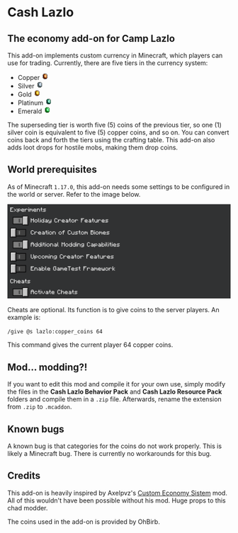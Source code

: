 # Cash Lazlo
## The economy add-on for Camp Lazlo

This add-on implements custom currency in Minecraft, which players can use for trading. Currently, there are five tiers in the currency system:
- Copper ![CopperCoin](https://github.com/Baconfry/cash-lazlo/blob/main/Cash%20Lazlo/Cash%20Lazlo%20Resource%20Pack/textures/items/copper_coin.png)
- Silver ![SilverCoin](https://github.com/Baconfry/cash-lazlo/blob/main/Cash%20Lazlo/Cash%20Lazlo%20Resource%20Pack/textures/items/silver_coin.png)
- Gold ![GoldCoin](https://github.com/Baconfry/cash-lazlo/blob/main/Cash%20Lazlo/Cash%20Lazlo%20Resource%20Pack/textures/items/gold_coin.png)
- Platinum ![PlatinumCoin](https://github.com/Baconfry/cash-lazlo/blob/main/Cash%20Lazlo/Cash%20Lazlo%20Resource%20Pack/textures/items/platinum_coin.png)
- Emerald ![EmeraldCoin](https://github.com/Baconfry/cash-lazlo/blob/main/Cash%20Lazlo/Cash%20Lazlo%20Resource%20Pack/textures/items/emerald_coin.png)

The superseding tier is worth five (5) coins of the previous tier, so one (1) silver coin is equivalent to five (5) copper coins, and so on. You can convert coins back and forth the tiers using the crafting table. This add-on also adds loot drops for hostile mobs, making them drop coins.

## World prerequisites

As of Minecraft `1.17.0`, this add-on needs some settings to be configured in the world or server. Refer to the image below.

![Settings configuration](https://github.com/Baconfry/cash-lazlo/blob/main/Documentation/Settings.png)

Cheats are optional. Its function is to give coins to the  server players. An example is: 

`/give @s lazlo:copper_coins 64`

This command gives the current player 64 copper coins.

## Mod... modding?!

If you want to edit this mod and compile it for your own use, simply modify the files in the **Cash Lazlo Behavior Pack** and **Cash Lazlo Resource Pack** folders and compile them in a `.zip` file. Afterwards, rename the extension from `.zip` to `.mcaddon`.

## Known bugs

A known bug is that categories for the coins do not work properly. This is likely a Minecraft bug. There is currently no workarounds for this bug.

## Credits

This add-on is heavily inspired by Axelpvz's [Custom Economy Sistem](https://mcpedl.com/custom-economy-sistem/) mod. All of this wouldn't have been possible without his mod. Huge props to this chad modder.

The coins used in the add-on is provided by OhBirb.
